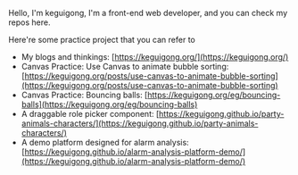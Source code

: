 Hello, I'm keguigong, I'm a front-end web developer, and you can check my repos here.

Here're some practice project that you can refer to

- My blogs and thinkings: [https://keguigong.org/](https://keguigong.org/)
- Canvas Practice: Use Canvas to animate bubble sorting: [https://keguigong.org/posts/use-canvas-to-animate-bubble-sorting](https://keguigong.org/posts/use-canvas-to-animate-bubble-sorting)
- Canvas Practice: Bouncing balls: [https://keguigong.org/eg/bouncing-balls](https://keguigong.org/eg/bouncing-balls)
- A draggable role picker component: [https://keguigong.github.io/party-animals-characters/](https://keguigong.github.io/party-animals-characters/)
- A demo platform designed for alarm analysis: [https://keguigong.github.io/alarm-analysis-platform-demo/](https://keguigong.github.io/alarm-analysis-platform-demo/)
